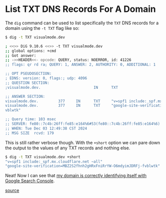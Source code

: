 # List TXT DNS Records For A Domain

The `dig` command can be used to list specifically the `TXT` DNS records for a
domain using the `-t TXT` flag like so:

```bash
$ dig -t TXT visualmode.dev

; <<>> DiG 9.10.6 <<>> -t TXT visualmode.dev
;; global options: +cmd
;; Got answer:
;; ->>HEADER<<- opcode: QUERY, status: NOERROR, id: 41226
;; flags: qr rd ra; QUERY: 1, ANSWER: 2, AUTHORITY: 0, ADDITIONAL: 1

;; OPT PSEUDOSECTION:
; EDNS: version: 0, flags:; udp: 4096
;; QUESTION SECTION:
;visualmode.dev.                        IN      TXT

;; ANSWER SECTION:
visualmode.dev.         377     IN      TXT     "v=spf1 include:_spf.mx.cloudflare.net ~all"
visualmode.dev.         377     IN      TXT     "google-site-verification=MBZ2S2fhnh2gHRxFniRrYW-O6mdyimJDRFj-f
vblwtk"

;; Query time: 103 msec
;; SERVER: fe80::7c4b:26ff:fe85:e164%6#53(fe80::7c4b:26ff:fe85:e164%6)
;; WHEN: Tue Dec 03 12:49:38 CST 2024
;; MSG SIZE  rcvd: 179
```

This is still rather verbose though. With the `+short` option we can pare down
the output to the values of any TXT records and nothing else.

```bash
$ dig -t TXT visualmode.dev +short
"v=spf1 include:_spf.mx.cloudflare.net ~all"
"google-site-verification=MBZ2S2fhnh2gHRxFniRrYW-O6mdyimJDRFj-fvblwtk"
```

Neat! Now I can see that [my domain is correctly identifying itself with Google
Search Console](internet/verify-site-ownership-with-dns-record.md).

[source](https://serverfault.com/a/148724)

